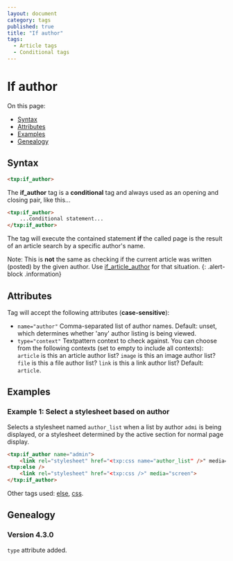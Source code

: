 ```yaml
---
layout: document
category: tags
published: true
title: "If author"
tags:
  - Article tags
  - Conditional tags
---
```


# If author

On this page:

* [Syntax](#user-content-syntax)
* [Attributes](#user-content-attributes)
* [Examples](#user-content-examples)
* [Genealogy](#user-content-genealogy)

## Syntax

```html
<txp:if_author>
```

The **if_author** tag is a __conditional__ tag and always used as an opening and closing pair, like this...

```html
<txp:if_author>
    ...conditional statement...
</txp:if_author>
```

The tag will execute the contained statement **if** the called page is the result of an article search by a specific author's name.

Note: This is **not** the same as checking if the current article was written (posted) by the given author. Use [if_article_author](if-article-author) for that situation.
{: .alert-block .information}

## Attributes

Tag will accept the following attributes (**case-sensitive**):

* `name="author"`
Comma-separated list of author names.
Default: unset, which determines whether 'any' author listing is being viewed.
* `type="context"`
Textpattern context to check against. You can choose from the following contexts (set to empty to include all contexts):
`article` is this an article author list?
`image` is this an image author list?
`file` is this a file author list?
`link` is this a link author list?
Default: `article`.

## Examples

### Example 1: Select a stylesheet based on author

Selects a stylesheet named `author_list` when a list by author `admi` is being displayed, or a stylesheet determined by the active section for normal page display.

```html
<txp:if_author name="admin">
    <link rel="stylesheet" href="<txp:css name="author_list" />" media="screen">
<txp:else />
    <link rel="stylesheet" href="<txp:css />" media="screen">
</txp:if_author>
```

Other tags used: [else](else), [css](css).

## Genealogy

### Version 4.3.0

`type` attribute added.
